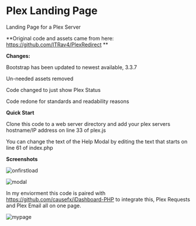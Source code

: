 # Plex Landing Page
Landing Page for a Plex Server

**Original code and assets came from here: https://github.com/ITRav4/PlexRedirect **

**Changes:**

Bootstrap has been updated to newest available, 3.3.7

Un-needed assets removed

Code changed to just show Plex Status

Code redone for standards and readability reasons

**Quick Start**

Clone this code to a web server directory and add your plex servers hostname/IP address on line 33 of plex.js

You can change the text of the Help Modal by editing the text that starts on line 61 of index.php

**Screenshots**

![onfirstload](https://i.imgur.com/o5GWPCe.png)

![modal](https://i.imgur.com/mABm2Oi.png)


In my enviorment this code is paired with https://github.com/causefx/iDashboard-PHP to integrate this, Plex Requests and Plex Email all on one page. 

![mypage](https://i.imgur.com/ZgmQT9g.png)

